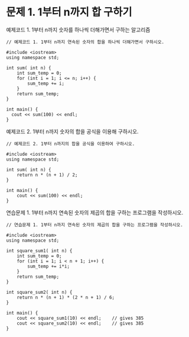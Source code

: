 문제 1. 1부터 n까지 합 구하기
========================
예제코드 1. 1부터 n까지 숫자를 하나씩 더해가면서 구하는 알고리즘
~~~
// 예제코드 1. 1부터 n까지 연속된 숫자의 합을 하나씩 더해가면서 구하시오.

#include <iostream>
using namespace std;

int sum( int n) {
    int sum_temp = 0;
    for (int i = 1; i <= n; i++) {
        sum_temp += i;
    }
    return sum_temp;
}

int main() {
  cout << sum(100) << endl;
}
~~~

예제코드 2. 1부터 n까지 숫자의 합을 공식을 이용해 구하시오.
~~~
// 예제코드 2. 1부터 n까지의 합을 공식을 이용하여 구하시오.

#include <iostream>
using namespace std;

int sum( int n) {
    return n * (n + 1) / 2;
}

int main() {
    cout << sum(100) << endl;
}
~~~

연습문제 1. 1부터 n까지 연속된 숫자의 제곱의 합을 구하는 프로그램을 작성하시오.
~~~
// 연습문제 1. 1부터 n까지 연속된 숫자의 제곱의 합을 구하는 프로그램을 작성하시오.

#include <iostream>
using namespace std;

int square_sum1( int n) {
    int sum_temp = 0;
    for (int i = 1; i < n + 1; i++) {
        sum_temp += i*i;
    }
    return sum_temp;
}

int square_sum2( int n) {
    return n * (n + 1) * (2 * n + 1) / 6;
}

int main() {
    cout << square_sum1(10) << endl;    // gives 385
    cout << square_sum2(10) << endl;    // gives 385
}
~~~
